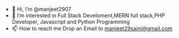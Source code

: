 - 👋 Hi, I’m @manjeet2907
- 👀 I’m interested in Full Stack Develoment,MERN full stack,PHP Developer, Javascript and Python Programming
- 📫 How to reach me Drop an Email to manjeet29saini@gmail.com

<!---
manjeet2907/manjeet2907 is a ✨ special ✨ repository because its `README.md` (this file) appears on your GitHub profile.
You can click the Preview link to take a look at your changes.
--->
